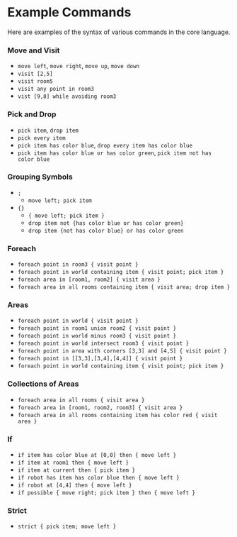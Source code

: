 # Example Commands

Here are examples of the syntax of various commands in the core language.

### Move and Visit

- `move left`, `move right`, `move up`, `move down`
- `visit [2,5]`
- `visit room5`
- `visit any point in room3`
- `vist [9,8] while avoiding room3`

### Pick and Drop

- `pick item`, `drop item`
- `pick every item`
- `pick item has color blue`, `drop every item has color blue`
- `pick item has color blue or has color green`, `pick item not has color blue`

### Grouping Symbols

- `;`
  - `move left; pick item`
- `{}`
  - `{ move left; pick item }`
  - `drop item not {has color blue or has color green}`
  - `drop item {not has color blue} or has color green`

### Foreach

- `foreach point in room3 { visit point }`
- `foreach point in world containing item { visit point; pick item }`
- `foreach area in [room1, room2] { visit area }`
- `foreach area in all rooms containing item { visit area; drop item }`

### Areas

- `foreach point in world { visit point }`
- `foreach point in room1 union room2 { visit point }`
- `foreach point in world minus room3 { visit point }`
- `foreach point in world intersect room3 { visit point }`
- `foreach point in area with corners [3,3] and [4,5] { visit point }`
- `foreach point in [[3,3],[3,4],[4,4]] { visit point }`
- `foreach point in world containing item { visit point; pick item }`

### Collections of Areas

- `foreach area in all rooms { visit area }`
- `foreach area in [room1, room2, room3] { visit area }`
- `foreach area in all rooms containing item has color red { visit area }`

### If

- `if item has color blue at [0,0] then { move left }`
- `if item at room1 then { move left }`
- `if item at current then { pick item }`
- `if robot has item has color blue then { move left }`
- `if robot at [4,4] then { move left }`
- `if possible { move right; pick item } then { move left }`

### Strict

- `strict { pick item; move left }`
